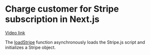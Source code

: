 # Charge customer for Stripe subscription in Next.js

[Video link](https://www.egghead.io/lessons/next-js-charge-customer-for-stripe-subscription-in-next-js?pl=build-a-saas-product-with-next-js-supabase-and-stripe-61f2bc20)

<TimeStamp start="01:35" end="01:45">

The [loadStripe](https://stripe.com/docs/stripe-js/react#elements-provider) function asynchronously loads the Stripe.js script and initializes a Stripe object.

</TimeStamp>
